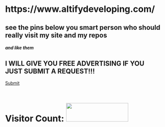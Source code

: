 <h1>https://www.altifydeveloping.com/</h2><h2>see the pins below you smart person who should really visit my site and my repos</h2><h5>and like them<h5>
  <h2>I WILL GIVE YOU FREE ADVERTISING IF YOU JUST SUBMIT A REQUEST!!!</h2> <a href="mailto:admin@psnator.com?subject=Report%3A%20Contributing%20%5B%20DEFAULT%20%5D&body=Hey%20Altify%2C%0D%0A%0D%0AI%20would%20like%20to%20help%20in%20your%20(%20user-input%20).%20Also%2C%20you%20can%20contact%20me%20from%20this%20email%20or%20phone%20number%3A%20(%20user-input%20).%0D%0A%0D%0AFrom%2C%20(%20user-input%20)">Submit</a><br><br>
<h1 style='fontsize: 256'>Visitor Count:
<img src='https://views.whatilearened.today/views/github/Altify-Developing/README.md.svg' width='200' height='60'></h1>
